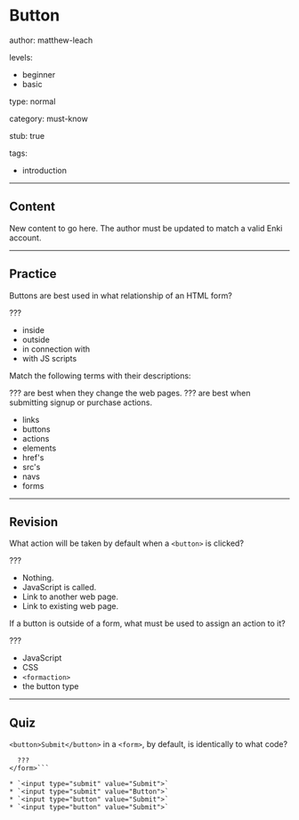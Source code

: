 # Button
author: matthew-leach

levels:
  - beginner
  - basic

type: normal

category: must-know

stub: true


tags:
  - introduction


---
## Content

New content to go here. The author must be updated to match a valid Enki account.

---
## Practice

Buttons are best used in what relationship of an HTML form?

???

* inside
* outside
* in connection with
* with JS scripts

Match the following terms with their descriptions: 

??? are best when they change the web pages.
??? are best when submitting signup or purchase actions.

* links
* buttons
* actions 
* elements
* href's
* src's
* navs
* forms

---
## Revision

What action will be taken by default when a `<button>` is clicked?

???

* Nothing.
* JavaScript is called.
* Link to another web page.
* Link to existing web page.

If a button is outside of a form, what must be used to assign an action to it?

???

* JavaScript
* CSS
* `<formaction>`
* the button type

---
## Quiz

`<button>Submit</button>` in a `<form>`, by default, is identically to what code?

```<form action="/" method="post">
  ???
</form>```

* `<input type="submit" value="Submit">`
* `<input type="submit" value="Button">`
* `<input type="button" value="Submit">`
* `<input type="button" value="Submit">`


